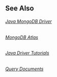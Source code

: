 ## See Also
###### [Java MongoDB Driver][1]
###### [MongoDB Atlas][2]
###### [Java Driver Tutorials][3]
###### [Query Documents][3]

[1]:https://docs.mongodb.com/ecosystem/drivers/java/
[2]:https://www.mongodb.com/cloud/atlas
[3]:http://mongodb.github.io/mongo-java-driver/3.11/driver/tutorials/
[3]:https://docs.mongodb.com/manual/tutorial/query-documents/